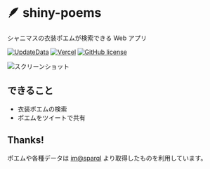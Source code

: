 # 🪶 shiny-poems

シャニマスの衣装ポエムが検索できる Web アプリ

[![UpdateData](https://github.com/arrow2nd/shiny-poems/actions/workflows/update-data.yaml/badge.svg)](https://github.com/arrow2nd/shiny-poems/actions/workflows/update-data.yaml)
[![Vercel](https://therealsujitk-vercel-badge.vercel.app/?app=shiny-poems)](https://shiny-poems.vercel.app)
[![GitHub license](https://img.shields.io/github/license/arrow2nd/shiny-poems)](https://github.com/arrow2nd/shiny-poems/blob/main/LICENSE)

![スクリーンショット](https://user-images.githubusercontent.com/44780846/150639811-c58ace47-7fe7-4a61-a306-9e5e1f438109.gif)

## できること

- 衣装ポエムの検索
- ポエムをツイートで共有

## Thanks!

ポエムや各種データは [im@sparql](https://sparql.crssnky.xyz/imas/) より取得したものを利用しています。
